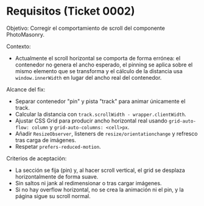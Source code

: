 # Requisitos (Ticket 0002)

Objetivo: Corregir el comportamiento de scroll del componente PhotoMasonry.

Contexto:
- Actualmente el scroll horizontal se comporta de forma errónea: el contenedor no genera el ancho esperado, el pinning se aplica sobre el mismo elemento que se transforma y el cálculo de la distancia usa `window.innerWidth` en lugar del ancho real del contenedor.

Alcance del fix:
- Separar contenedor "pin" y pista "track" para animar únicamente el track.
- Calcular la distancia con `track.scrollWidth - wrapper.clientWidth`.
- Ajustar CSS Grid para producir ancho horizontal real usando `grid-auto-flow: column` y `grid-auto-columns: <cell>px`.
- Añadir `ResizeObserver`, listeners de `resize/orientationchange` y refresco tras carga de imágenes.
- Respetar `prefers-reduced-motion`.

Criterios de aceptación:
- La sección se fija (pin) y, al hacer scroll vertical, el grid se desplaza horizontalmente de forma suave.
- Sin saltos ni jank al redimensionar o tras cargar imágenes.
- Si no hay overflow horizontal, no se crea la animación ni el pin, y la página sigue su scroll normal.
